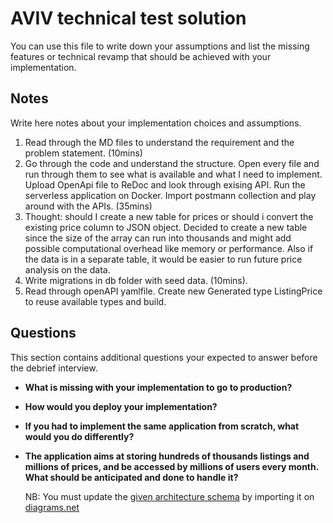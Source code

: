 # AVIV technical test solution

You can use this file to write down your assumptions and list the missing features or technical revamp that should
be achieved with your implementation.

## Notes

Write here notes about your implementation choices and assumptions.

1. Read through the MD files to understand the requirement and the problem statement. (10mins)
2. Go through the code and understand the structure. Open every file and run through them to see what is available and what I need to implement. Upload OpenApi file to ReDoc and look through exising API. Run the serverless application on Docker. Import postmann collection and play around with the APIs. (35mins)
3. Thought: should I create a new table for prices or should i convert the existing price column to JSON object.
    Decided to create a new table since the size of the array can run into thousands and might add possible computational overhead like memory or performance. Also if the data is in a separate table, it would be easier to run future price analysis on the data.
4. Write migrations in db folder with seed data. (10mins).
5. Read through openAPI yamlfile. Create new Generated type ListingPrice to reuse available types and build.

## Questions

This section contains additional questions your expected to answer before the debrief interview.

- **What is missing with your implementation to go to production?**

- **How would you deploy your implementation?**

- **If you had to implement the same application from scratch, what would you do differently?**

- **The application aims at storing hundreds of thousands listings and millions of prices, and be accessed by millions
  of users every month. What should be anticipated and done to handle it?**

  NB: You must update the [given architecture schema](./schemas/Aviv_Technical_Test_Architecture.drawio) by importing it
  on [diagrams.net](https://app.diagrams.net/) 

